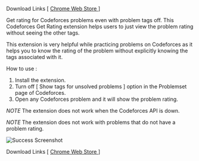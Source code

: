 Download Links [ [ Chrome Web Store ](https://chrome.google.com/webstore/detail/cf-getrating/amnjdhcbnpchmbggnfachokcjiidcpkc) ]

Get rating for Codeforces problems even with problem tags off.
This Codeforces Get Rating extension helps users to just view the problem rating without seeing the other tags.

This extension is very helpful while practicing problems on Codeforces as it helps you to know the rating of the problem without explicitly knowing the tags associated with it.

How to use : 
1. Install the extension.
2. Turn off [ Show tags for unsolved problems ] option in the Problemset page of Codeforces.
3. Open any Codeforces problem and it will show the problem rating.

*NOTE* The extension does not work when the Codeforces API is down.

*NOTE* The extension does not work with problems that do not have a problem rating.

![Success Screenshot](https://user-images.githubusercontent.com/71769231/177911572-53e3a9dd-2e03-4e74-8de6-adc213381b32.png)

Download Links [ [ Chrome Web Store ](https://chrome.google.com/webstore/detail/cf-getrating/amnjdhcbnpchmbggnfachokcjiidcpkc) ]